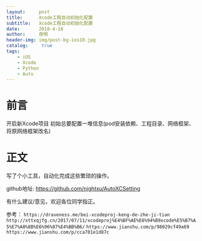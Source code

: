 ```yaml
---
layout:     post
title:      Xcode工程自动初始化配置
subtitle:   Xcode工程自动初始化配置
date:       2018-4-18
author:     夜明
header-img: img/post-bg-ios10.jpg
catalog: 	 true
tags:
    - iOS
    - Xcode
    - Python
    - Auto
---
```



# 前言

开启新Xcode项目 初始总要配置一堆信息(pod安装依赖、工程目录、网络框架、将原网络框架改名)

# 正文

写了个小工具，自动化完成这些繁琐的操作。

github地址: https://github.com/nightxu/AutoXCSetting

有什么建议/意见，欢迎各位同学指正。


参考：
    `https://draveness.me/bei-xcodeproj-keng-de-zhe-ji-tian`
    `http://xttxqjfg.cn/2017/07/11/xcodeproj%E4%BF%AE%E6%94%B9xcode%E5%B7%A5%E7%A8%8B%E6%96%87%E4%BB%B6/`
    `https://www.jianshu.com/p/98029cf49a69`
    `https://www.jianshu.com/p/cca701e1d87c`
